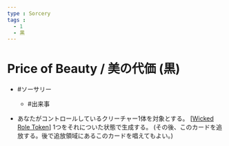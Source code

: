 ```yaml
---
type : Sorcery
tags : 
  - 1
  - 黒
---
```

# Price of Beauty / 美の代価 (黒)

* #ソーサリー
  * #出来事

* あなたがコントロールしているクリーチャー1体を対象とする。 [[Wicked Role Token]] 1つをそれについた状態で生成する。 (その後、このカードを追放する。後で追放領域にあるこのカードを唱えてもよい。)




[//begin]: # "Autogenerated link references for markdown compatibility"
[Wicked Role Token]: <../Enchantments/Tokens/Wicked Role Token.md> "Wicked Role Token / ひねくれ者・役割・トークン"
[//end]: # "Autogenerated link references"
